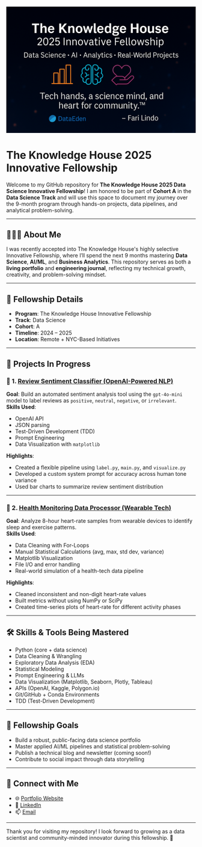 ![TKH Banner](assets/banner.png)
# The Knowledge House 2025 Innovative Fellowship

Welcome to my GitHub repository for **The Knowledge House 2025 Data Science Innovative Fellowship**! I am honored to be part of **Cohort A** in the **Data Science Track** and will use this space to document my journey over the 9-month program through hands-on projects, data pipelines, and analytical problem-solving.

---

## 👨🏾‍💻 About Me

I was recently accepted into The Knowledge House's highly selective Innovative Fellowship, where I’ll spend the next 9 months mastering **Data Science**, **AI/ML**, and **Business Analytics**. This repository serves as both a **living portfolio** and **engineering journal**, reflecting my technical growth, creativity, and problem-solving mindset.

---

## 🧭 Fellowship Details

- **Program**: The Knowledge House Innovative Fellowship  
- **Track**: Data Science  
- **Cohort**: A  
- **Timeline**: 2024 – 2025  
- **Location**: Remote + NYC-Based Initiatives

---

## 🚀 Projects In Progress

### 📌 1. [Review Sentiment Classifier (OpenAI-Powered NLP)](./Review-Processing)
**Goal**: Build an automated sentiment analysis tool using the `gpt-4o-mini` model to label reviews as `positive`, `neutral`, `negative`, or `irrelevant`.  
**Skills Used**:
- OpenAI API
- JSON parsing
- Test-Driven Development (TDD)
- Prompt Engineering
- Data Visualization with `matplotlib`

**Highlights**:
- Created a flexible pipeline using `label.py`, `main.py`, and `visualize.py`
- Developed a custom system prompt for accuracy across human tone variance
- Used bar charts to summarize review sentiment distribution

---

### 📌 2. [Health Monitoring Data Processor (Wearable Tech)](./Health-Monitoring)
**Goal**: Analyze 8-hour heart-rate samples from wearable devices to identify sleep and exercise patterns.  
**Skills Used**:
- Data Cleaning with For-Loops
- Manual Statistical Calculations (avg, max, std dev, variance)
- Matplotlib Visualization
- File I/O and error handling
- Real-world simulation of a health-tech data pipeline

**Highlights**:
- Cleaned inconsistent and non-digit heart-rate values
- Built metrics without using NumPy or SciPy
- Created time-series plots of heart-rate for different activity phases

---

## 🛠️ Skills & Tools Being Mastered

- Python (core + data science)
- Data Cleaning & Wrangling
- Exploratory Data Analysis (EDA)
- Statistical Modeling
- Prompt Engineering & LLMs
- Data Visualization (Matplotlib, Seaborn, Plotly, Tableau)
- APIs (OpenAI, Kaggle, Polygon.io)
- Git/GitHub + Conda Environments
- TDD (Test-Driven Development)

---

## 🎯 Fellowship Goals

- Build a robust, public-facing data science portfolio
- Master applied AI/ML pipelines and statistical problem-solving
- Publish a technical blog and newsletter (coming soon!)
- Contribute to social impact through data storytelling

---

## 🤝 Connect with Me

- 🌐 [Portfolio Website](#)
- 💼 [LinkedIn](#)
- 📫 [Email](mailto:your-email@example.com)

---

Thank you for visiting my repository! I look forward to growing as a data scientist and community-minded innovator during this fellowship. 🚀
